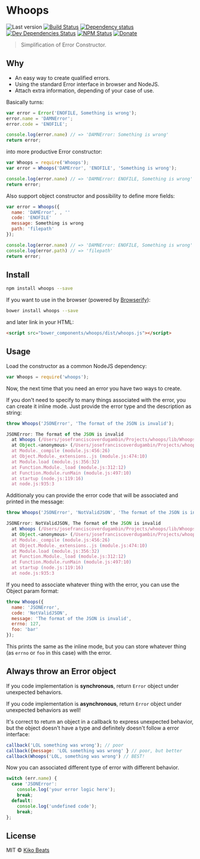 # Whoops

![Last version](https://img.shields.io/github/tag/Kikobeats/whoops.svg?style=flat-square)
[![Build Status](http://img.shields.io/travis/Kikobeats/whoops/master.svg?style=flat-square)](https://travis-ci.org/Kikobeats/whoops)
[![Dependency status](http://img.shields.io/david/Kikobeats/whoops.svg?style=flat-square)](https://david-dm.org/Kikobeats/whoops)
[![Dev Dependencies Status](http://img.shields.io/david/dev/Kikobeats/whoops.svg?style=flat-square)](https://david-dm.org/Kikobeats/whoops#info=devDependencies)
[![NPM Status](http://img.shields.io/npm/dm/whoops.svg?style=flat-square)](https://www.npmjs.org/package/whoops)
[![Donate](https://img.shields.io/badge/donate-paypal-blue.svg?style=flat-square)](https://paypal.me/kikobeats)

> Simplification of Error Constructor.

## Why

- An easy way to create qualified errors.
- Using the standard Error interface in browser and NodeJS.
- Attach extra information, depending of your case of use.

Basically turns:

```js
var error = Error('ENOFILE, Something is wrong');
error.name = 'DAMNError';
error.code = 'ENOFILE';

console.log(error.name) // => 'DAMNError: Something is wrong'
return error;
```

into more productive Error constructor:

```js
var Whoops = require('Whoops');
var error = Whoops('DAMError', 'ENOFILE', 'Something is wrong');

console.log(error.name) // => 'DAMNError: ENOFILE, Something is wrong'
return error;
```

Also support object constructor and possibility to define more fields:

```js
var error = Whoops({
  name: 'DAMError', , ''
  code: 'ENOFILE'
  message: Something is wrong
  path: 'filepath'
});

console.log(error.name) // => 'DAMNError: ENOFILE, Something is wrong'
console.log(error.path) // => 'filepath'
return error;
```

## Install

```bash
npm install whoops --save
```

If you want to use in the browser (powered by [Browserify](http://browserify.org/)):

```bash
bower install whoops --save
```

and later link in your HTML:

```html
<script src="bower_components/whoops/dist/whoops.js"></script>
```

## Usage

Load the constructor as a common NodeJS dependency:

```js
var Whoops = require('whoops');
```

Now, the next time that you need an error you have two ways to create.

If you don't need to specify to many things associated with the error, you can create it inline mode. Just provide the error type and the description as string:

```js
throw Whoops('JSONError', 'The format of the JSON is invalid');

JSONError: The format of the JSON is invalid
  at Whoops (/Users/josefranciscoverdugambin/Projects/whoops/lib/Whoops.coffee:6:17)
  at Object.<anonymous> (/Users/josefranciscoverdugambin/Projects/whoops/example.js:3:7)
  at Module._compile (module.js:456:26)
  at Object.Module._extensions..js (module.js:474:10)
  at Module.load (module.js:356:32)
  at Function.Module._load (module.js:312:12)
  at Function.Module.runMain (module.js:497:10)
  at startup (node.js:119:16)
  at node.js:935:3
```

Additionaly you can provide the error code that will be associated and printed in the message:

```js
throw Whoops('JSONError', 'NotValidJSON', 'The format of the JSON is invalid');

JSONError: NotValidJSON, The format of the JSON is invalid
  at Whoops (/Users/josefranciscoverdugambin/Projects/whoops/lib/Whoops.coffee:6:17)
  at Object.<anonymous> (/Users/josefranciscoverdugambin/Projects/whoops/example.js:3:7)
  at Module._compile (module.js:456:26)
  at Object.Module._extensions..js (module.js:474:10)
  at Module.load (module.js:356:32)
  at Function.Module._load (module.js:312:12)
  at Function.Module.runMain (module.js:497:10)
  at startup (node.js:119:16)
  at node.js:935:3
```

If you need to associate whatever thing with the error, you can use the Object param format:

```js
throw Whoops({
  name: 'JSONError',
  code: 'NotValidJSON',
  message: 'The format of the JSON is invalid',
  errno: 127,
  foo: 'bar'
});
```

This prints the same as the inline mode, but you can store whatever thing (as `errno` or `foo` in this case) with the error.

## Always throw an Error object

If you code implementation is **synchronous**, return `Error` object under unexpected behaviors.

If you code implementation is **asynchronous**, return `Error` object under unexpected behaviors as well!

It's correct to return an object in a callback to express unexpected behavior, but the object doesn't have a type and definitely doesn't follow a error interface:

```js
callback('LOL something was wrong'); // poor
callback({message: 'LOL something was wrong' } // poor, but better
callback(Whoops('LOL, something was wrong') // BEST!
```

Now you can associated different type of error with different behavior.

```js
switch (err.name) {
  case 'JSONError':
    console.log('your error logic here');
    break;
  default:
    console.log('undefined code');
    break;
};
```

## License

MIT © [Kiko Beats](http://www.kikobeats.com)
